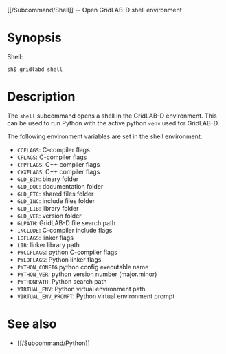 [[/Subcommand/Shell]] -- Open GridLAB-D shell environment

# Synopsis

Shell:

~~~
sh$ gridlabd shell
~~~

# Description

The `shell` subcommand opens a shell in the GridLAB-D environment. This can be used to run Python with the active python `venv` used for GridLAB-D.

The following environment variables are set in the shell environment:

- `CCFLAGS`: C-compiler flags
- `CFLAGS`: C-compiler flags
- `CPPFLAGS`: C++ compiler flags
- `CXXFLAGS`: C++ compiler flags
- `GLD_BIN`: binary folder
- `GLD_DOC`: documentation folder
- `GLD_ETC`: shared files folder
- `GLD_INC`: include files folder
- `GLD_LIB`: library folder
- `GLD_VER`: version folder
- `GLPATH`: GridLAB-D file search path
- `INCLUDE`: C-compiler include flags
- `LDFLAGS`: linker flags
- `LIB`: linker library path
- `PYCCFLAGS`: python C-compiler flags
- `PYLDFLAGS`: Python linker flags
- `PYTHON_CONFIG` python config executable name
- `PYTHON_VER`: python version number (major.minor)
- `PYTHONPATH`: Python search path
- `VIRTUAL_ENV`: Python virtual environment path
- `VIRTUAL_ENV_PROMPT`: Python virtual environment prompt

# See also

* [[/Subcommand/Python]]

